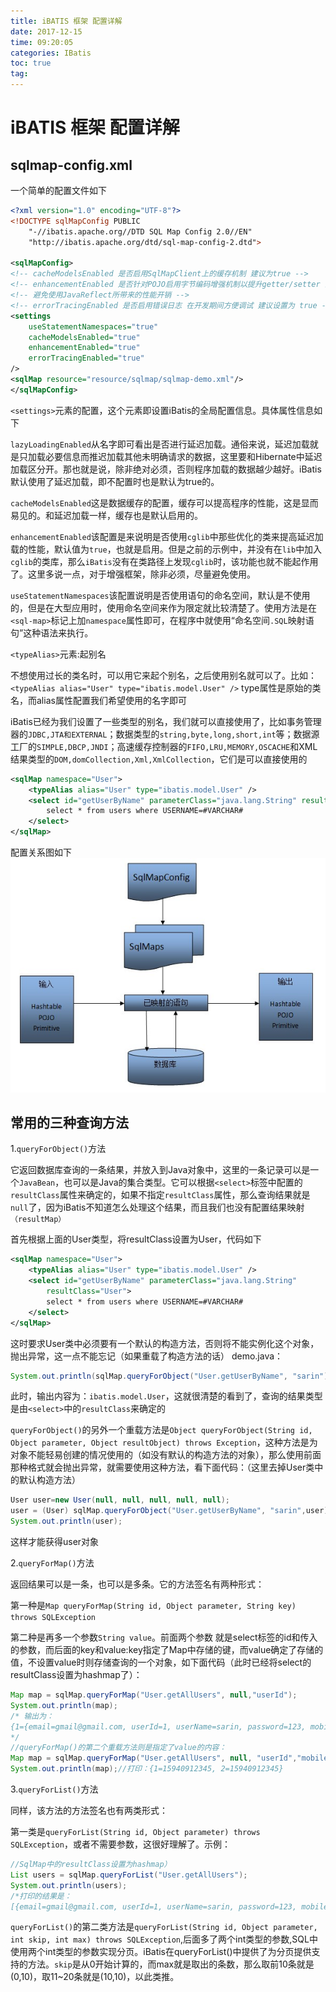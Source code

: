 ```yaml
---
title: iBATIS 框架 配置详解
date: 2017-12-15
time: 09:20:05
categories: IBatis
toc: true
tag: 
---
```

</p>

# iBATIS 框架 配置详解

## sqlmap-config.xml

一个简单的配置文件如下
```xml
<?xml version="1.0" encoding="UTF-8"?>
<!DOCTYPE sqlMapConfig PUBLIC
    "-//ibatis.apache.org//DTD SQL Map Config 2.0//EN"
    "http://ibatis.apache.org/dtd/sql-map-config-2.dtd">
    
<sqlMapConfig>
<!-- cacheModelsEnabled 是否启用SqlMapClient上的缓存机制 建议为true -->
<!-- enhancementEnabled 是否针对POJO启用字节编码增强机制以提升getter/setter 的调用效能  -->
<!-- 避免使用JavaReflect所带来的性能开销 -->
<!-- errorTracingEnabled 是否启用错误日志 在开发期间方便调试 建议设置为 true -->
<settings
    useStatementNamespaces="true"
    cacheModelsEnabled="true"
    enhancementEnabled="true"
    errorTracingEnabled="true"
/>
<sqlMap resource="resource/sqlmap/sqlmap-demo.xml"/>
</sqlMapConfig>

```

`<settings>`元素的配置，这个元素即设置iBatis的全局配置信息。具体属性信息如下

`lazyLoadingEnabled`从名字即可看出是否进行延迟加载。通俗来说，延迟加载就是只加载必要信息而推迟加载其他未明确请求的数据，这里要和Hibernate中延迟加载区分开。那也就是说，除非绝对必须，否则程序加载的数据越少越好。iBatis默认使用了延迟加载，即不配置时也是默认为true的。 

`cacheModelsEnabled`这是数据缓存的配置，缓存可以提高程序的性能，这是显而易见的。和延迟加载一样，缓存也是默认启用的。 

`enhancementEnabled`该配置是来说明是否使用`cglib`中那些优化的类来提高延迟加载的性能，默认值为`true`，也就是启用。但是之前的示例中，并没有在`lib`中加入`cglib`的类库，那么`iBatis`没有在类路径上发现`cglib`时，该功能也就不能起作用了。这里多说一点，对于增强框架，除非必须，尽量避免使用。 

`useStatementNamespaces`该配置说明是否使用语句的命名空间，默认是不使用的，但是在大型应用时，使用命名空间来作为限定就比较清楚了。使用方法是在`<sql-map>`标记上加`namespace`属性即可，在程序中就使用“命名空间`.SQL`映射语句”这种语法来执行。

`<typeAlias>`元素:起别名

不想使用过长的类名时，可以用它来起个别名，之后使用别名就可以了。比如：
`<typeAlias alias="User" type="ibatis.model.User" />`
type属性是原始的类名，而alias属性配置我们希望使用的名字即可

iBatis已经为我们设置了一些类型的别名，我们就可以直接使用了，比如事务管理器的`JDBC,JTA和EXTERNAL`；数据类型的`string,byte,long,short,int`等；数据源工厂的`SIMPLE,DBCP,JNDI`；高速缓存控制器的`FIFO,LRU,MEMORY,OSCACHE`和XML结果类型的`DOM,domCollection,Xml,XmlCollection`，它们是可以直接使用的

```xml
<sqlMap namespace="User">  
    <typeAlias alias="User" type="ibatis.model.User" />  
    <select id="getUserByName" parameterClass="java.lang.String" resultClass="User">  
        select * from users where USERNAME=#VARCHAR#  
    </select>
</sqlMap>  
```

配置关系图如下
![](https://github.com/tucaoxingren/ProgramingNote/raw/master/img/1476328818405984.jpg)

## 常用的三种查询方法

1.`queryForObject()`方法

它返回数据库查询的一条结果，并放入到Java对象中，这里的一条记录可以是一个`JavaBean`，也可以是Java的集合类型。它可以根据`<select>`标签中配置的`resultClass`属性来确定的，如果不指定`resultClass`属性，那么查询结果就是`null`了，因为iBatis不知道怎么处理这个结果，而且我们也没有配置结果映射`（resultMap）`

首先根据上面的User类型，将resultClass设置为User，代码如下
```xml
<sqlMap namespace="User">  
    <typeAlias alias="User" type="ibatis.model.User" />  
    <select id="getUserByName" parameterClass="java.lang.String"  
        resultClass="User">  
        select * from users where USERNAME=#VARCHAR#  
    </select>  
</sqlMap>  
```

这时要求User类中必须要有一个默认的构造方法，否则将不能实例化这个对象，抛出异常，这一点不能忘记（如果重载了构造方法的话）  demo.java：
```java
System.out.println(sqlMap.queryForObject("User.getUserByName", "sarin").getClass().getName());
```
此时，输出内容为：`ibatis.model.User`，这就很清楚的看到了，查询的结果类型是由`<select>`中的`resultClass`来确定的

`queryForObject()`的另外一个重载方法是`Object queryForObject(String id, Object parameter, Object resultObject) throws Exception`，这种方法是为对象不能轻易创建的情况使用的（如没有默认的构造方法的对象），那么使用前面那种格式就会抛出异常，就需要使用这种方法，看下面代码：（这里去掉User类中的默认构造方法） 
```java
User user=new User(null, null, null, null, null);  
user = (User) sqlMap.queryForObject("User.getUserByName", "sarin",user);  
System.out.println(user);
```
这样才能获得user对象

2.`queryForMap()`方法

返回结果可以是一条，也可以是多条。它的方法签名有两种形式：

第一种是`Map queryForMap(String id, Object parameter, String key) throws SQLException`

第二种是再多一个参数`String value`。前面两个参数 就是select标签的id和传入的参数，而后面的key和value:key指定了Map中存储的键，而value确定了存储的值，不设置value时则存储查询的一个对象，如下面代码（此时已经将select的resultClass设置为hashmap了）： 
```java
Map map = sqlMap.queryForMap("User.getAllUsers", null,"userId");  
System.out.println(map);
/* 输出为：
{1={email=gmail@gmail.com, userId=1, userName=sarin, password=123, mobile=15940912345}, 2={email=gmail@gmail.com, userId=2, userName=sarin, password=123, mobile=15940912345}} 
*/
//queryForMap()的第二个重载方法则是指定了value的内容： 
Map map = sqlMap.queryForMap("User.getAllUsers", null, "userId","mobile");  
System.out.println(map);//打印：{1=15940912345, 2=15940912345}
```

3.`queryForList()`方法

同样，该方法的方法签名也有两类形式：

第一类是`queryForList(String id, Object parameter) throws SQLException`，或者不需要参数，这很好理解了。示例：
```java
//SqlMap中的resultClass设置为hashmap） 
List users = sqlMap.queryForList("User.getAllUsers");  
System.out.println(users);
/*打印的结果是：
[{email=gmail@gmail.com, userId=1, userName=sarin, password=123, mobile=15940912345}, {email=gmail@gmail.com, userId=2, userName=sarin, password=123, mobile=15940912345}]*/
```

`queryForList()`的第二类方法是`queryForList(String id, Object parameter, int skip, int max) throws SQLException`,后面多了两个int类型的参数,SQL中使用两个int类型的参数实现分页。iBatis在queryForList()中提供了为分页提供支持的方法。`skip`是从0开始计算的，而max就是取出的条数，那么取前10条就是(0,10)，取11~20条就是(10,10)，以此类推。 
    
